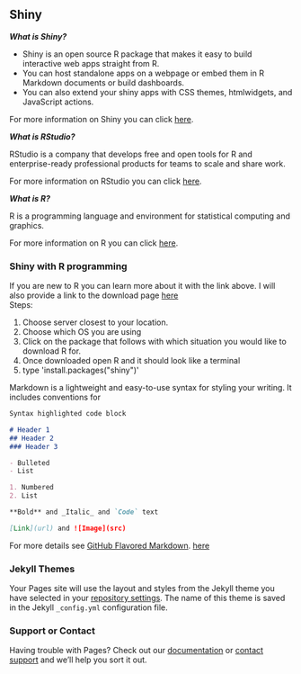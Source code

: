 ## Shiny

**_What is Shiny?_**

- Shiny is an open source R package that makes it easy to build interactive web apps straight from R.<br/>
- You can host standalone apps on a webpage or embed them in R Markdown documents or build dashboards.<br/>
- You can also extend your shiny apps with CSS themes, htmlwidgets, and JavaScript actions.<br/>

For more information on Shiny you can click [here](https://shiny.rstudio.com/).

**_What is RStudio?_**

RStudio is a company that develops free and open tools for R and enterprise-ready professional products for teams to scale and share work.<br/>

For more information on RStudio you can click [here](https://www.rstudio.com/).

**_What is R?_**

R is a programming language and environment for statistical computing and graphics.

For more information on R you can click [here](https://www.r-project.org/).

### Shiny with R programming

If you are new to R you can learn more about it with the link above. I will also provide a link to the download page [here](https://cran.r-project.org/mirrors.html)<br/>
Steps:
1) Choose server closest to your location.
2) Choose which OS you are using
3) Click on the package that follows with which situation you would like to download R for.
4) Once downloaded open R and it should look like a terminal
5) type 'install.packages("shiny")'


Markdown is a lightweight and easy-to-use syntax for styling your writing. It includes conventions for

```markdown
Syntax highlighted code block

# Header 1
## Header 2
### Header 3

- Bulleted
- List

1. Numbered
2. List

**Bold** and _Italic_ and `Code` text

[Link](url) and ![Image](src)
```

For more details see [GitHub Flavored Markdown](https://guides.github.com/features/mastering-markdown/).
[here](https://github.com/creighton-gorai/Shiny/edit/master/README.md)

### Jekyll Themes

Your Pages site will use the layout and styles from the Jekyll theme you have selected in your [repository settings](https://github.com/creighton-gorai/Shiny/settings). The name of this theme is saved in the Jekyll `_config.yml` configuration file.

### Support or Contact

Having trouble with Pages? Check out our [documentation](https://help.github.com/categories/github-pages-basics/) or [contact support](https://github.com/contact) and we’ll help you sort it out.
